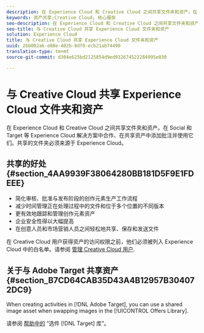 ```yaml
---
description: 在 Experience Cloud 和 Creative Cloud 之间共享文件夹和资产。在 Social 和 Target 等 Experience Cloud 解决方案中合作、在共享资产中添加批注并使用它们。共享的文件夹必须来源于 Experience Cloud。
keywords: 资产共享;Creative Cloud; 核心服务
seo-description: 在 Experience Cloud 和 Creative Cloud 之间共享文件夹和资产。在 Social 和 Target 等 Experience Cloud 解决方案中合作、在共享资产中添加批注并使用它们。共享的文件夹必须来源于 Experience Cloud。
seo-title: 与 Creative Cloud 共享 Experience Cloud 文件夹和资产
solution: Experience Cloud
title: 与 Creative Cloud 共享 Experience Cloud 文件夹和资产
uuid: 2bb002a6-e08e-402b-8df0-ecb21ab74490
translation-type: tm+mt
source-git-commit: d304e625bd2125854d9ed932674522284995e030

---
```



# 与 Creative Cloud 共享 Experience Cloud 文件夹和资产

在 Experience Cloud 和 Creative Cloud 之间共享文件夹和资产。在 Social 和 Target 等 Experience Cloud 解决方案中合作、在共享资产中添加批注并使用它们。共享的文件夹必须来源于 Experience Cloud。

## 共享的好处 {#section_4AA9939F38064280BB181D5F9E1FDEEE}

* 简化审核、批准与发布阶段的创作元素生产工作流程
* 减少时间管理正在处理过程中的文件和位于多个位置的不同版本
* 更有效地跟踪和管理创作元素资产
* 企业安全性得以大幅提高
* 在创意人员和市场营销人员之间轻松地共享、保存和发送文件

在 Creative Cloud 用户获得资产的访问权限之前，他们必须被列入 Experience Cloud 中的白名单。请参阅 [管理 Creative Cloud 用户](../experience-cloud-assets/t-admin-add-cc-user.md#task_F36D4F1D49B44F09A54F7371810D2752).

## 关于与 Adobe Target 共享资产 {#section_B7CD64CAB35D43A4B12957B304072DC9}

When creating activities in [!DNL Adobe Target], you can use a shared image asset when swapping images in the [!UICONTROL Offers Library].

请参阅 [帮助中的](https://docs.adobe.com/help/en/target/using/experiences/offers/manage-content.html) “选件 [!DNL Target] 库”。
